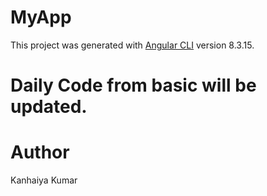 # MyApp

This project was generated with [Angular CLI](https://github.com/angular/angular-cli) version 8.3.15.

 # Daily Code from basic will be updated.
 # Author
 Kanhaiya Kumar
